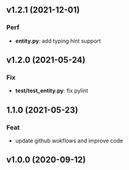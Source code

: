 ## v1.2.1 (2021-12-01)

### Perf

- **entity.py**: add typing hint support

## v1.2.0 (2021-05-24)

### Fix

- **test/test_entity.py**: fix pylint

## 1.1.0 (2021-05-23)

### Feat

- update github wokflows and improve code

## v1.0.0 (2020-09-12)
